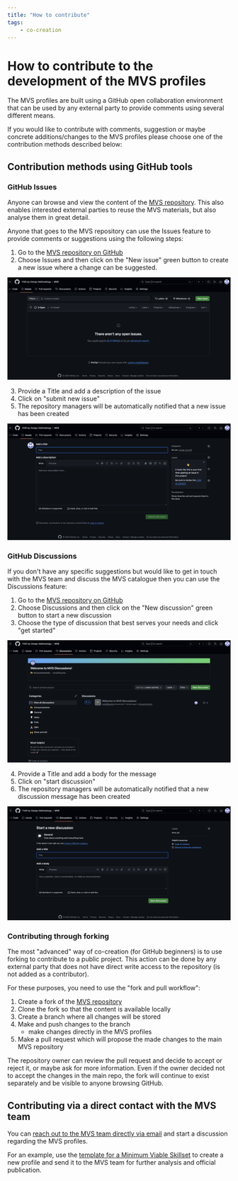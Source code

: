```yaml
---
title: "How to contribute"
tags: 
    - co-creation
---
```


# How to contribute to the development of the MVS profiles

The MVS profiles are built using a GitHub open collaboration environment that can be used by any external party to provide comments using several different means.

If you would like to contribute with comments, suggestion or maybe concrete additions/changes to the MVS profiles please choose one of the contribution methods described below:

## Contribution methods using GitHub tools

### GitHub Issues

Anyone can browse and view the content of the [MVS repository](https://github.com/FAIR-by-Design-Methodology/MVS). This also enables interested external parties to reuse the MVS materials, but also analyse them in great detail. 

Anyone that goes to the MVS repository can use the Issues feature to provide comments or suggestions using the following steps:

1. Go to the [MVS repository on GitHub](https://github.com/FAIR-by-Design-Methodology/MVS)
2. Choose Issues and then click on the "New issue" green button to create a new issue where a change can be suggested.

![creating a new issue](../attachments/new_issue.png)

3. Provide a Title and add a description of the issue
4. Click on "submit new issue"
5. The repository managers will be automatically notified that a new issue has been created

![filling out an issue](../attachments/issue_content.png)

### GitHub Discussions

If you don't have any specific suggestions but would like to get in touch with the MVS team and discuss the MVS catalogue then you can use the Discussions feature:

1. Go to the [MVS repository on GitHub](https://github.com/FAIR-by-Design-Methodology/MVS)
2. Choose Discussions and then click on the "New discussion" green button to start a new discussion
3. Choose the type of discussion that best serves your needs and click "get started"

![discussions tab](../attachments/discussion.png)

4. Provide a Title and add a body for the message
4. Click on "start discussion"
5. The repository managers will be automatically notified that a new discussion message has been created

![creating a new discussion](../attachments/new_disc.png)

### Contributing through forking

The most "advanced" way of co-creation (for GitHub beginners) is to use forking to contribute to a public project. This action can be done by any external party that does not have direct write access to the repository (is not added as a contributor).

For these purposes, you need to use the "fork and pull workflow": 

1. Create a fork of the [MVS repository](https://github.com/FAIR-by-Design-Methodology/MVS)
2. Clone the fork so that the content is available locally
3. Create a branch where all changes will be stored
4. Make and push changes to the branch
    * make changes directly in the MVS profiles
5. Make a pull request which will propose the made changes to the main MVS repository

The repository owner can review the pull request and decide to accept or reject it, or maybe ask for more information. Even if the owner decided not to accept the changes in the main repo, the fork will continue to exist separately and be visible to anyone browsing GitHub.


## Contributing via a direct contact with the MVS team

You can [reach out to the MVS team directly via email](mailto:a.whyte@ed.ac.uk) and start a discussion regarding the MVS profiles.

For an example, use the [template for a Minimum Viable Skillset](https://zenodo.org/records/10977747) to create a new profile and send it to the MVS team for further analysis and official publication.


